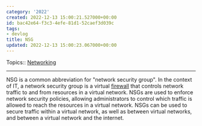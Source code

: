 ```yaml
---
category: '2022'
created: 2022-12-13 15:00:21.527000+00:00
id: bac42e64-f3c3-4efe-81d1-52caef3d039c
tags:
- devlog
title: NSG
updated: 2022-12-13 15:00:23.067000+00:00
---
```

   
Topics:: [Networking](../topics/networking.md)   
   
   
---   
   
NSG is a common abbreviation for "network security group". In the context of IT, a network security group is a virtual [firewall](../devlog/firewall.md) that controls network traffic to and from resources in a virtual network. NSGs are used to enforce network security policies, allowing administrators to control which traffic is allowed to reach the resources in a virtual network. NSGs can be used to secure traffic within a virtual network, as well as between virtual networks, and between a virtual network and the internet.